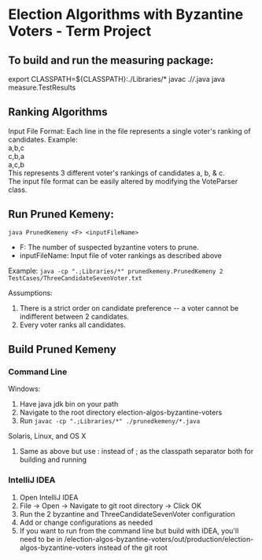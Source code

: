 # Election Algorithms with Byzantine Voters - Term Project

## To build and run the measuring package:
export CLASSPATH=${CLASSPATH}:./Libraries/*
javac ./*/*.java
java measure.TestResults

## Ranking Algorithms

Input File Format: Each line in the file represents a single voter's ranking of candidates. Example:  
a,b,c  
c,b,a  
a,c,b  
This represents 3 different voter's rankings of candidates a, b, & c.  
The input file format can be easily altered by modifying the VoteParser class.

## Run Pruned Kemeny:

`java PrunedKemeny <F> <inputFileName>`

* F: The number of suspected byzantine voters to prune.
* inputFileName: Input file of voter rankings as described above

Example: 
`java -cp ".;Libraries/*" prunedkemeny.PrunedKemeny 2 TestCases/ThreeCandidateSevenVoter.txt`

Assumptions:

1. There is a strict order on candidate preference -- a voter cannot be indifferent between 2 candidates.
2. Every voter ranks all candidates.

## Build Pruned Kemeny

### Command Line

Windows:

1. Have java jdk bin on your path
2. Navigate to the root directory election-algos-byzantine-voters
4. Run `javac -cp ".;Libraries/*" ./prunedkemeny/*.java`

Solaris, Linux, and OS X

1. Same as above but use : instead of ; as the classpath separator both for building and running

### IntelliJ IDEA

1. Open IntelliJ IDEA
2. File -> Open -> Navigate to git root directory -> Click OK
3. Run the 2 byzantine and ThreeCandidateSevenVoter configuration
4. Add or change configurations as needed
5. If you want to run from the command line but build with IDEA, you'll need to be in /election-algos-byzantine-voters/out/production/election-algos-byzantine-voters instead of the git root